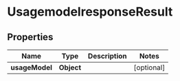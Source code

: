 # UsagemodelresponseResult

## Properties
Name | Type | Description | Notes
------------ | ------------- | ------------- | -------------
**usageModel** | **Object** |  |  [optional]
